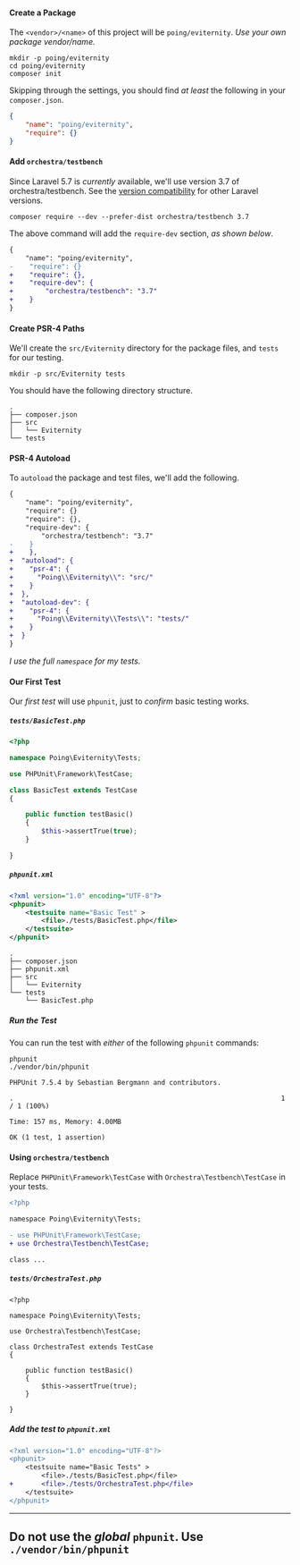 #### Create a Package

The `<vendor>/<name>` of this project will be `poing/eviternity`.  *Use your own package vendor/name.*

```shell
mkdir -p poing/eviternity
cd poing/eviternity
composer init
```
Skipping through the settings, you should find *at least* the following in your `composer.json`.

```json
{
    "name": "poing/eviternity",
    "require": {}
}
```

#### Add `orchestra/testbench`

Since Laravel 5.7 is *currently* available, we'll use version 3.7 of orchestra/testbench.  See the [version compatibility](https://github.com/orchestral/testbench#version-compatibility) for other Laravel versions.

```shell
composer require --dev --prefer-dist orchestra/testbench 3.7
```

The above command will add the `require-dev` section, *as shown below*.

```diff
{
    "name": "poing/eviternity",
-    "require": {}
+    "require": {},
+    "require-dev": {
+        "orchestra/testbench": "3.7"
+    }
}
```

#### Create **PSR-4** Paths

We'll create the `src/Eviternity` directory for the package files, and `tests` for our testing.

```shell
mkdir -p src/Eviternity tests
```

You should have the following directory structure.


```
.
├── composer.json
├── src
│   └── Eviternity
└── tests
```

#### **PSR-4** Autoload

To `autoload` the package and test files, we'll add the following.

```diff
{
    "name": "poing/eviternity",
    "require": {}
    "require": {},
    "require-dev": {
        "orchestra/testbench": "3.7"
-    }
+    },
+  "autoload": {
+    "psr-4": {
+      "Poing\\Eviternity\\": "src/"
+    }
+  },
+  "autoload-dev": {
+    "psr-4": {
+      "Poing\\Eviternity\\Tests\\": "tests/"
+    }
+  }
}
```

*I use the full `namespace` for my tests.*

#### Our First Test

Our *first test* will use `phpunit`, just to *confirm* basic testing works.

##### `tests/BasicTest.php`

```php
<?php

namespace Poing\Eviternity\Tests;

use PHPUnit\Framework\TestCase;

class BasicTest extends TestCase
{

    public function testBasic()
    {
        $this->assertTrue(true);
    }

}
```

##### `phpunit.xml`

```xml
<?xml version="1.0" encoding="UTF-8"?>
<phpunit>
    <testsuite name="Basic Test" >
        <file>./tests/BasicTest.php</file>
    </testsuite>
</phpunit>
```

```
.
├── composer.json
├── phpunit.xml
├── src
│   └── Eviternity
└── tests
    └── BasicTest.php
```

##### Run the Test

You can run the test with *either* of the following `phpunit` commands:

```
phpunit
./vendor/bin/phpunit 
```

```shell
PHPUnit 7.5.4 by Sebastian Bergmann and contributors.

.                                                                   1 / 1 (100%)

Time: 157 ms, Memory: 4.00MB

OK (1 test, 1 assertion)
```

#### Using `orchestra/testbench`

Replace `PHPUnit\Framework\TestCase` with `Orchestra\Testbench\TestCase` in your tests.

```diff
<?php

namespace Poing\Eviternity\Tests;

- use PHPUnit\Framework\TestCase;
+ use Orchestra\Testbench\TestCase;

class ...
```

##### `tests/OrchestraTest.php`

```
<?php

namespace Poing\Eviternity\Tests;

use Orchestra\Testbench\TestCase;

class OrchestraTest extends TestCase
{

    public function testBasic()
    {
        $this->assertTrue(true);
    }

}
```

##### Add the test to `phpunit.xml`

```diff
<?xml version="1.0" encoding="UTF-8"?>
<phpunit>
    <testsuite name="Basic Tests" >
        <file>./tests/BasicTest.php</file>
+       <file>./tests/OrchestraTest.php</file>
    </testsuite>
</phpunit>
```

----
**Do not use the *global* `phpunit`.**  Use `./vendor/bin/phpunit`
----
